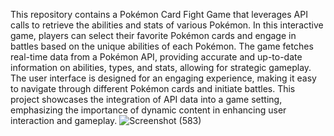 This repository contains a Pokémon Card Fight Game that leverages API calls to retrieve the abilities and stats of various Pokémon. In this interactive game, players can select their favorite Pokémon cards and engage in battles based on the unique abilities of each Pokémon. The game fetches real-time data from a Pokémon API, providing accurate and up-to-date information on abilities, types, and stats, allowing for strategic gameplay. The user interface is designed for an engaging experience, making it easy to navigate through different Pokémon cards and initiate battles. This project showcases the integration of API data into a game setting, emphasizing the importance of dynamic content in enhancing user interaction and gameplay.
![Screenshot (583)](https://github.com/user-attachments/assets/5d17518f-6c52-456b-aeab-ec8c39ad9215)
